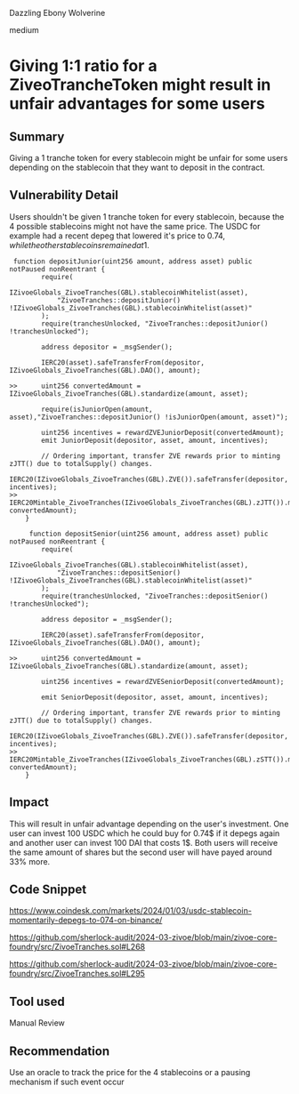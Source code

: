 Dazzling Ebony Wolverine

medium

# Giving 1:1 ratio for a ZiveoTrancheToken might result in unfair advantages for some users

## Summary
Giving a 1 tranche token for every stablecoin might be unfair for some users depending on the stablecoin that they want to deposit in the contract.

## Vulnerability Detail
Users shouldn't be given 1 tranche token for every stablecoin, because the 4 possible stablecoins might not have the same price. The USDC for example had a recent depeg that lowered it's price to 0.74$, while the other stablecoins remained at 1$.

```solidity
 function depositJunior(uint256 amount, address asset) public notPaused nonReentrant {
        require(
            IZivoeGlobals_ZivoeTranches(GBL).stablecoinWhitelist(asset), 
            "ZivoeTranches::depositJunior() !IZivoeGlobals_ZivoeTranches(GBL).stablecoinWhitelist(asset)"
        );
        require(tranchesUnlocked, "ZivoeTranches::depositJunior() !tranchesUnlocked");

        address depositor = _msgSender();

        IERC20(asset).safeTransferFrom(depositor, IZivoeGlobals_ZivoeTranches(GBL).DAO(), amount);
        
>>      uint256 convertedAmount = IZivoeGlobals_ZivoeTranches(GBL).standardize(amount, asset);

        require(isJuniorOpen(amount, asset),"ZivoeTranches::depositJunior() !isJuniorOpen(amount, asset)");

        uint256 incentives = rewardZVEJuniorDeposit(convertedAmount);
        emit JuniorDeposit(depositor, asset, amount, incentives);

        // Ordering important, transfer ZVE rewards prior to minting zJTT() due to totalSupply() changes.
        IERC20(IZivoeGlobals_ZivoeTranches(GBL).ZVE()).safeTransfer(depositor, incentives);
>>      IERC20Mintable_ZivoeTranches(IZivoeGlobals_ZivoeTranches(GBL).zJTT()).mint(depositor, convertedAmount);
    }

     function depositSenior(uint256 amount, address asset) public notPaused nonReentrant {
        require(
            IZivoeGlobals_ZivoeTranches(GBL).stablecoinWhitelist(asset), 
            "ZivoeTranches::depositSenior() !IZivoeGlobals_ZivoeTranches(GBL).stablecoinWhitelist(asset)"
        );
        require(tranchesUnlocked, "ZivoeTranches::depositSenior() !tranchesUnlocked");

        address depositor = _msgSender();

        IERC20(asset).safeTransferFrom(depositor, IZivoeGlobals_ZivoeTranches(GBL).DAO(), amount);
        
>>      uint256 convertedAmount = IZivoeGlobals_ZivoeTranches(GBL).standardize(amount, asset);

        uint256 incentives = rewardZVESeniorDeposit(convertedAmount);

        emit SeniorDeposit(depositor, asset, amount, incentives);

        // Ordering important, transfer ZVE rewards prior to minting zJTT() due to totalSupply() changes.
        IERC20(IZivoeGlobals_ZivoeTranches(GBL).ZVE()).safeTransfer(depositor, incentives);
>>      IERC20Mintable_ZivoeTranches(IZivoeGlobals_ZivoeTranches(GBL).zSTT()).mint(depositor, convertedAmount);
    }
```
## Impact
This will result in unfair advantage depending on the user's investment. One user can invest 100 USDC which he could buy for 0.74$ if it depegs again and another user can invest 100 DAI that costs 1$. Both users will receive the same amount of shares but the second user will have payed around 33% more.
## Code Snippet
https://www.coindesk.com/markets/2024/01/03/usdc-stablecoin-momentarily-depegs-to-074-on-binance/

https://github.com/sherlock-audit/2024-03-zivoe/blob/main/zivoe-core-foundry/src/ZivoeTranches.sol#L268

https://github.com/sherlock-audit/2024-03-zivoe/blob/main/zivoe-core-foundry/src/ZivoeTranches.sol#L295
## Tool used

Manual Review

## Recommendation
Use an oracle to track the price for the 4 stablecoins or a pausing mechanism if such event occur
